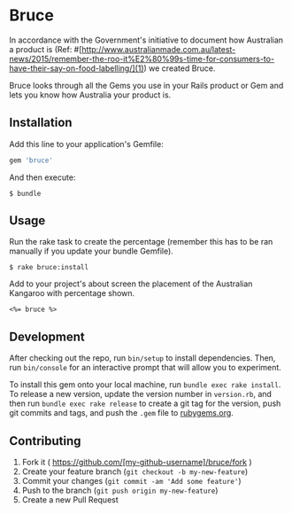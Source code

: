 # Bruce

In accordance with the Government's initiative to document how Australian a product is (Ref: #[http://www.australianmade.com.au/latest-news/2015/remember-the-roo-it%E2%80%99s-time-for-consumers-to-have-their-say-on-food-labelling/](1)) we created Bruce.

Bruce looks through all the Gems you use in your Rails product or Gem and lets you know how Australia your product is.


## Installation

Add this line to your application's Gemfile:

```ruby
gem 'bruce'
```

And then execute:

    $ bundle


## Usage

Run the rake task to create the percentage (remember this has to be ran manually if you update your bundle Gemfile).

    $ rake bruce:install

Add to your project's about screen the placement of the Australian Kangaroo with percentage shown.

    <%= bruce %>

## Development

After checking out the repo, run `bin/setup` to install dependencies. Then, run `bin/console` for an interactive prompt that will allow you to experiment.

To install this gem onto your local machine, run `bundle exec rake install`. To release a new version, update the version number in `version.rb`, and then run `bundle exec rake release` to create a git tag for the version, push git commits and tags, and push the `.gem` file to [rubygems.org](https://rubygems.org).

## Contributing

1. Fork it ( https://github.com/[my-github-username]/bruce/fork )
2. Create your feature branch (`git checkout -b my-new-feature`)
3. Commit your changes (`git commit -am 'Add some feature'`)
4. Push to the branch (`git push origin my-new-feature`)
5. Create a new Pull Request
